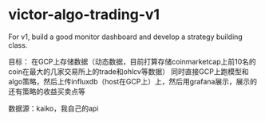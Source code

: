 # victor-algo-trading-v1
 For v1, build a good monitor dashboard and develop a strategy building class.

目标：
在GCP上存储数据（动态数据，目前打算存储coinmarketcap上前10名的coin在最大的几家交易所上的trade和ohlcv等数据）
同时直接GCP上跑模型和algo策略，然后上传influxdb（host在GCP上）上，然后用grafana展示，展示的还有策略的收益买卖点等

数据源：kaiko，我自己的api